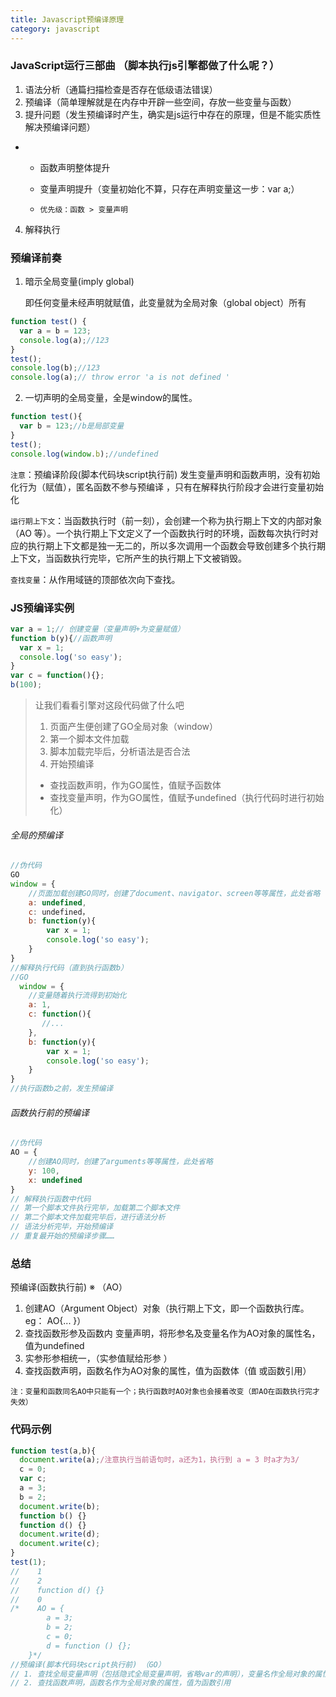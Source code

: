 ```yaml
---
title: Javascript预编译原理
category: javascript
---
```


### JavaScript运行三部曲 （脚本执行js引擎都做了什么呢？）

1. 语法分析（通篇扫描检查是否存在低级语法错误）
2. 预编译（简单理解就是在内存中开辟一些空间，存放一些变量与函数）
3. 提升问题（发生预编译时产生，确实是js运行中存在的原理，但是不能实质性解决预编译问题）

- - 函数声明整体提升

  - 变量声明提升（变量初始化不算，只存在声明变量这一步：var a;）

  - `优先级：函数 > 变量声明`

4. 解释执行

### 预编译前奏

1. 暗示全局变量(imply  global)

   即任何变量未经声明就赋值，此变量就为全局对象（global object）所有

```javascript
function test() {
  var a = b = 123;
  console.log(a);//123
}
test();
console.log(b);//123
console.log(a);// throw error 'a is not defined '
```

2. 一切声明的全局变量，全是window的属性。

```javascript
function test(){ 
  var b = 123;//b是局部变量
}
test();
console.log(window.b);//undefined
```

`注意`：预编译阶段(脚本代码块script执行前) 发生变量声明和函数声明，没有初始化行为（赋值），匿名函数不参与预编译 ，只有在解释执行阶段才会进行变量初始化 

`运行期上下文`：当函数执行时（前一刻），会创建一个称为执行期上下文的内部对象（AO 等）。一个执行期上下文定义了一个函数执行时的环境，函数每次执行时对应的执行期上下文都是独一无二的，所以多次调用一个函数会导致创建多个执行期上下文，当函数执行完毕，它所产生的执行期上下文被销毁。

`查找变量`：从作用域链的顶部依次向下查找。

### JS预编译实例

```javascript
var a = 1;// 创建变量（变量声明+为变量赋值）
function b(y){//函数声明
  var x = 1;
  console.log('so easy');
}
var c = function(){};
b(100);
```

>让我们看看引擎对这段代码做了什么吧
>
>1. 页面产生便创建了GO全局对象（window）
>2. 第一个脚本文件加载
>3. 脚本加载完毕后，分析语法是否合法
>4. 开始预编译
>   - 查找函数声明，作为GO属性，值赋予函数体
>   - 查找变量声明，作为GO属性，值赋予undefined（执行代码时进行初始化）

###### 全局的预编译

```javascript
//伪代码
GO
window = {
    //页面加载创建GO同时，创建了document、navigator、screen等等属性，此处省略
    a: undefined,
    c: undefined，
    b: function(y){
        var x = 1;
        console.log('so easy');
    }
}
//解释执行代码（直到执行函数b）
//GO
  window = {
    //变量随着执行流得到初始化
    a: 1,
    c: function(){
       //...
    },
    b: function(y){
        var x = 1;
        console.log('so easy');
    }
}
//执行函数b之前，发生预编译
```

###### 函数执行前的预编译

```javascript
//伪代码
AO = {
    //创建AO同时，创建了arguments等等属性，此处省略
    y: 100,
    x: undefined
}
// 解释执行函数中代码
// 第一个脚本文件执行完毕，加载第二个脚本文件
// 第二个脚本文件加载完毕后，进行语法分析
// 语法分析完毕，开始预编译
// 重复最开始的预编译步骤……
```

### 总结

预编译(函数执行前) ※ （AO）

1. 创建AO（Argument Object）对象（执行期上下文，即一个函数执行库。 eg： AO{... }）
2. 查找函数形参及函数内 变量声明，将形参名及变量名作为AO对象的属性名，值为undefined
3. 实参形参相统一，（实参值赋给形参 ）
4. 查找函数声明，函数名作为AO对象的属性，值为函数体（值 或函数引用）

`注：变量和函数同名AO中只能有一个；执行函数时AO对象也会接着改变（即AO在函数执行完才失效）`

### 代码示例

```javascript
function test(a,b){
  document.write(a);/注意执行当前语句时，a还为1，执行到 a = 3 时a才为3/
  c = 0;
  var c;
  a = 3;
  b = 2;
  document.write(b);
  function b() {}
  function d() {}
  document.write(d);
  document.write(c);
}
test(1);
//    1
//    2
//    function d() {}
//    0
/*    AO = {
        a = 3;
        b = 2;
        c = 0;
        d = function () {};
    }*/
//预编译(脚本代码块script执行前) （GO）
// 1. 查找全局变量声明（包括隐式全局变量声明，省略var的声明），变量名作全局对象的属性，值为undefined
// 2. 查找函数声明，函数名作为全局对象的属性，值为函数引用
```